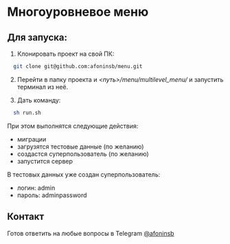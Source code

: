 # Многоуровневое меню

## Для запуска:

1. Клонировать проект на свой ПК:

```bash
  git clone git@github.com:afoninsb/menu.git
```

2. Перейти в папку проекта и *<путь>/menu/multilevel_menu/* и запустить терминал из неё.

3. Дать команду:

```bash
  sh run.sh
```
При этом выполнятся следующие действия:
 - миграции
 - загрузятся тестовые данные (по желанию)
 - создастся суперпользователь (по желанию)
 - запустится сервер

В тестовых данных уже создан суперпользователь:
 - логин: admin
 - пароль: adminpassword

## Контакт

Готов ответить на любые вопросы в Telegram [@afoninsb](https://t.me/afoninsb)
